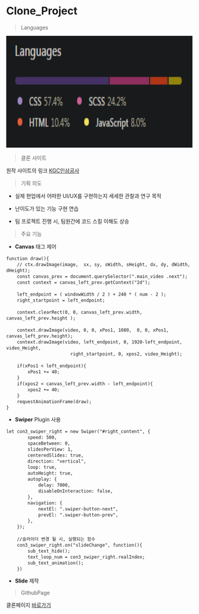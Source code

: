 # Clone_Project

> Languages

<img src="img/languages.png"  width="500" height="300">

> 클론 사이트

원작 사이트의 링크 [KGC인삼공사](https://www.kgc.co.kr/index.do)


> 기획 의도 

* 실제 현업에서 어떠한 UI/UX를 구현하는지 세세한 관찰과 연구 목적

* 난이도가 있는 기능 구현 연습​

* 팀 프로젝트 진행 시, 팀원간에 코드 스킬 이해도 상승​

> 주요 기능

* **Canvas** 태그 제어
```
function draw(){
    // ctx.drawImage(image,  sx, sy, sWidth, sHeight, dx, dy, dWidth, dHeight);
    const canvas_prev = document.querySelector(".main_video .next");
    const context = canvas_left_prev.getContext("2d");

    left_endpoint = ( windowWidth / 2 ) + 240 * ( num - 2 );
    right_startpoint = left_endpoint;
    
    context.clearRect(0, 0, canvas_left_prev.width, canvas_left_prev.height );

    context.drawImage(video, 0, 0, xPos1, 1080,  0, 0, xPos1, canvas_left_prev.height);
    context.drawImage(video, left_endpoint, 0, 1920-left_endpoint, video_Height, 
                        right_startpoint, 0, xpos2, video_Height);

    if(xPos1 < left_endpoint){
        xPos1 += 40;
    }
    if(xpos2 < canvas_left_prev.width - left_endpoint){
        xpos2 += 40;
    }
    requestAnimationFrame(draw);
}
```

* **Swiper** Plugin 사용
```
let con3_swiper_right = new Swiper("#right_content", {
        speed: 500,
        spaceBetween: 0,
        slidesPerView: 1,
        centeredSlides: true,
        direction: "vertical",
        loop: true,
        autoHeight: true,
        autoplay: {
            delay: 7000,
            disableOnInteraction: false,
        },
        navigation: {
            nextEl: ".swiper-button-next",
            prevEl: ".swiper-button-prev",
        },
    });

    //슬라이더 변경 될 시, 실행되는 함수
    con3_swiper_right.on("slideChange", function(){
        sub_text_hide();
        text_loop_num = con3_swiper_right.realIndex;
        sub_text_animation();
    })
```
* **Slide** 제작

> GithubPage

클론페이지 [바로가기](https://dlsdk0601.github.io/clone_Project/)


